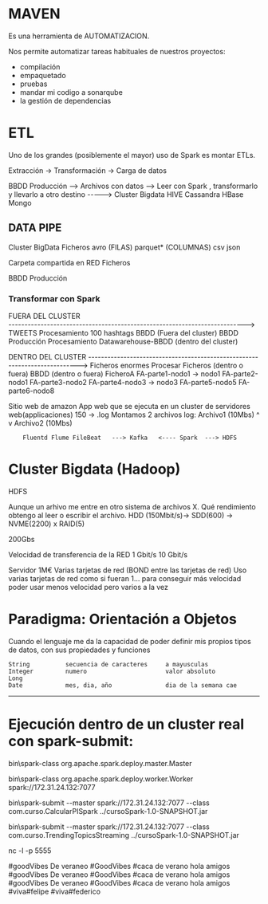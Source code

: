 # MAVEN

Es una herramienta de AUTOMATIZACION.

Nos permite automatizar tareas habituales de nuestros proyectos:
- compilación
- empaquetado
- pruebas
- mandar mi codigo a sonarqube
- la gestión de dependencias

# ETL

Uno de los grandes (posiblemente el mayor) uso de Spark es montar ETLs.

Extracción -> Transformación -> Carga de datos


BBDD Producción         -->
Archivos con datos      -->  Leer con Spark , transformarlo y llevarlo a otro destino  -----> Cluster Bigdata
                                                                                                    HIVE
                                                                                                    Cassandra
                                                                                                    HBase
                                                                                                    Mongo

## DATA PIPE

Cluster BigData
    Ficheros
        avro        (FILAS)
        parquet*    (COLUMNAS)
        csv
        json


Carpeta compartida en RED
    Ficheros

BBDD Producción

### Transformar con Spark

FUERA DEL           CLUSTER                         
-------------------------------------------------------------------------->
TWEETS              Procesamiento                   100 hashtags BBDD (Fuera del cluster)
BBDD Producción     Procesamiento                   Datawarehouse-BBDD (dentro del cluster)

DENTRO DEL CLUSTER
--------------------------------------------------------------------------->
Ficheros enormes        Procesar                    Ficheros (dentro o fuera)
                                                    BBDD (dentro o fuera)
FicheroA
    FA-parte1-nodo1     -> nodo1
    FA-parte2-nodo1
    FA-parte3-nodo2
    FA-parte4-nodo3     -> nodo3
    FA-parte5-nodo5
    FA-parte6-nodo8

Sitio web de amazon
    App web que se ejecuta en un cluster de servidores web(applicaciones)
        150 -> .log
                Montamos 2 archivos log:    Archivo1 (10Mbs)
                                                ^   v
                                            Archivo2 (10Mbs)


        Fluentd Flume FileBeat   ---> Kafka   <---- Spark  ---> HDFS


# Cluster Bigdata (Hadoop)

HDFS

Aunque un arhivo me entre en otro sistema de archivos X.
Qué rendimiento obtengo al leer o escribir el archivo.
    HDD (150Mbit/s)-> SDD(600) -> NVME(2200) x RAID(5)

200Gbs

Velocidad de transferencia de la RED
1 Gbit/s
10 Gbit/s 

Servidor   1M€
    Varias tarjetas de red (BOND entre las tarjetas de red)
    Uso varias tarjetas de red como si fueran 1... para conseguir más velocidad
                                                    poder usar menos velocidad pero varios a la vez

# Paradigma: Orientación a Objetos

Cuando el lenguaje me da la capacidad de poder definir mis propios tipos de datos, con sus propiedades y funciones

    String          secuencia de caracteres     a mayusculas
    Integer         numero                      valor absoluto
    Long
    Date            mes, dia, año               dia de la semana cae


---


# Ejecución dentro de un cluster real con spark-submit:

bin\spark-class org.apache.spark.deploy.master.Master

bin\spark-class org.apache.spark.deploy.worker.Worker spark://172.31.24.132:7077

bin\spark-submit --master spark://172.31.24.132:7077 --class com.curso.CalcularPISpark ../cursoSpark-1.0-SNAPSHOT.jar

bin\spark-submit --master spark://172.31.24.132:7077 --class com.curso.TrendingTopicsStreaming ../cursoSpark-1.0-SNAPSHOT.jar

nc -l -p 5555

#goodVibes
De veraneo #GoodVibes
#caca de verano
hola amigos
#goodVibes
De veraneo #GoodVibes
#caca de verano
hola amigos
#goodVibes
De veraneo #GoodVibes
#caca de verano
hola amigos
#viva#felipe
#viva#federico